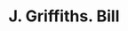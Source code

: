 ---
doi: 10.7916/D86H5VJG
date_other: '1870'
date_other_textual: 1870-1879
form: printed ephemera
genre:
- Invoices
name:
- J. Griffiths
object_in_context_url: https://biggert.cul.columbia.edu/items/view/ave_biggert_01222
subject_hierarchical_geographic:
- Utica, New York, United States
subject_name:
- J. Griffiths
title: J. Griffiths. Bill
sort_title: J. Griffiths. Bill
call_number: ave_biggert_01222
coordinates:
- 43.094722222222224,-75.27583333333334
pid: ave_biggert_01222
identifiers: ave_biggert_01222
permalink: /biggert/ave_biggert_01222/
layout: iiif-image-page
---